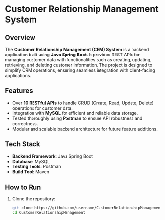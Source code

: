 
# Customer Relationship Management System

## Overview
The **Customer Relationship Management (CRM) System** is a backend application built using **Java Spring Boot**. It provides REST APIs for managing customer data with functionalities such as creating, updating, retrieving, and deleting customer information. The project is designed to simplify CRM operations, ensuring seamless integration with client-facing applications.

## Features
- Over **10 RESTful APIs** to handle CRUD (Create, Read, Update, Delete) operations for customer data.
- Integration with **MySQL** for efficient and reliable data storage.
- Tested thoroughly using **Postman** to ensure API robustness and correctness.
- Modular and scalable backend architecture for future feature additions.

## Tech Stack
- **Backend Framework**: Java Spring Boot
- **Database**: MySQL
- **Testing Tools**: Postman
- **Build Tool**: Maven

## How to Run
1. Clone the repository:
   ```bash
   git clone https://github.com/username/CustomerRelationshipManagement.git
   cd CustomerRelationshipManagement
